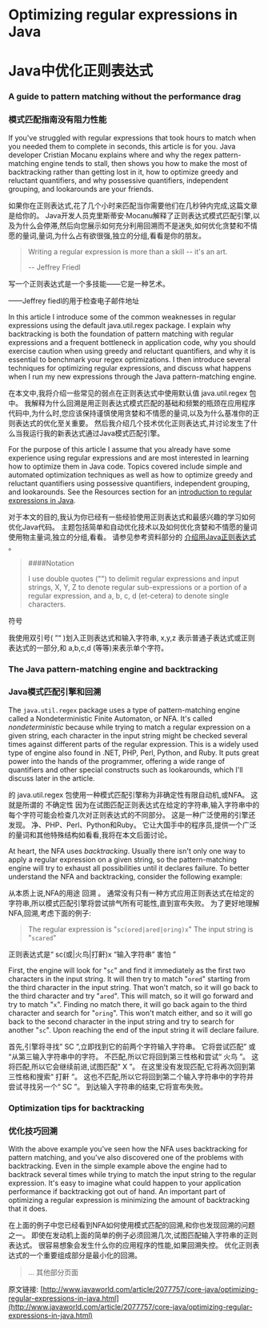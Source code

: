 # Optimizing regular expressions in Java

# Java中优化正则表达式


### A guide to pattern matching without the performance drag

### 模式匹配指南没有阻力性能


If you've struggled with regular expressions that took hours to match when you needed them to complete in seconds, this article is for you. Java developer Cristian Mocanu explains where and why the regex pattern-matching engine tends to stall, then shows you how to make the most of backtracking rather than getting lost in it, how to optimize greedy and reluctant quantifiers, and why possessive quantifiers, independent grouping, and lookarounds are your friends.

如果你在正则表达式,花了几个小时来匹配当你需要他们在几秒钟内完成,这篇文章是给你的。 Java开发人员克里斯蒂安·Mocanu解释了正则表达式模式匹配引擎,以及为什么会停滞,然后向您展示如何充分利用回溯而不是迷失,如何优化贪婪和不情愿的量词,量词,为什么占有欲很强,独立的分组,看看是你的朋友。


> Writing a regular expression is more than a skill -- it's an art.
> 
> -- Jeffrey Friedl

写一个正则表达式是一个多技能——它是一种艺术。

——Jeffrey fiedl的用于检查电子邮件地址




In this article I introduce some of the common weaknesses in regular expressions using the default java.util.regex package. I explain why backtracking is both the foundation of pattern matching with regular expressions and a frequent bottleneck in application code, why you should exercise caution when using greedy and reluctant quantifiers, and why it is essential to benchmark your regex optimizations. I then introduce several techniques for optimizing regular expressions, and discuss what happens when I run my new expressions through the Java pattern-matching engine.

在本文中,我将介绍一些常见的弱点在正则表达式中使用默认值 java.util.regex 包中。 我解释为什么回溯是用正则表达式模式匹配的基础和频繁的瓶颈在应用程序代码中,为什么时,您应该保持谨慎使用贪婪和不情愿的量词,以及为什么基准你的正则表达式的优化至关重要。 然后我介绍几个技术优化正则表达式,并讨论发生了什么当我运行我的新表达式通过Java模式匹配引擎。


For the purpose of this article I assume that you already have some experience using regular expressions and are most interested in learning how to optimize them in Java code. Topics covered include simple and automated optimization techniques as well as how to optimize greedy and reluctant quantifiers using possessive quantifiers, independent grouping, and lookarounds. See the Resources section for an [introduction to regular expressions in Java](http://www.javaworld.com/article/2077757/core-java/optimizing-regular-expressions-in-java.html#resources).



对于本文的目的,我认为你已经有一些经验使用正则表达式和最感兴趣的学习如何优化Java代码。 主题包括简单和自动优化技术以及如何优化贪婪和不情愿的量词使用物主量词,独立的分组,看看。 请参见参考资料部分的 [介绍用Java正则表达式](http://www.javaworld.com/article/2077757/core-java/optimizing-regular-expressions-in-java.html#resources) 。

> ####Notation
> 
> I use double quotes ("") to delimit regular expressions and input strings, X, Y, Z to denote regular sub-expressions or a portion of a regular expression, and a, b, c, d (et-cetera) to denote single characters.

符号

我使用双引号( ”“ )划入正则表达式和输入字符串, x,y,z 表示普通子表达式或正则表达式的一部分,和 a,b,c,d (等等)来表示单个字符。


### The Java pattern-matching engine and backtracking

### Java模式匹配引擎和回溯



The `java.util.regex` package uses a type of pattern-matching engine called a Nondeterministic Finite Automaton, or NFA. It's called *nondeterministic* because while trying to match a regular expression on a given string, each character in the input string might be checked several times against different parts of the regular expression. This is a widely used type of engine also found in .NET, PHP, Perl, Python, and Ruby. It puts great power into the hands of the programmer, offering a wide range of quantifiers and other special constructs such as lookarounds, which I'll discuss later in the article.

的 java.util.regex 包使用一种模式匹配引擎称为非确定性有限自动机,或NFA。 这就是所谓的 不确定性 因为在试图匹配正则表达式在给定的字符串,输入字符串中的每个字符可能会检查几次对正则表达式的不同部分。 这是一种广泛使用的引擎还发现。 净、PHP、Perl、Python和Ruby。 它让大国手中的程序员,提供一个广泛的量词和其他特殊结构如看看,我将在本文后面讨论。


At heart, the NFA uses *backtracking*. Usually there isn't only one way to apply a regular expression on a given string, so the pattern-matching engine will try to exhaust all possibilities until it declares failure. To better understand the NFA and backtracking, consider the following example:


从本质上说,NFA的用途 回溯 。 通常没有只有一种方式应用正则表达式在给定的字符串,所以模式匹配引擎将尝试排气所有可能性,直到宣布失败。 为了更好地理解NFA,回溯,考虑下面的例子:


> The regular expression is "`sc(ored|ared|oring)x`" The input string is "`scared`"


正则表达式是“ sc(或|火鸟|打鼾)x “输入字符串” 害怕 ”

First, the engine will look for "`sc`" and find it immediately as the first two characters in the input string. It will then try to match "`ored`" starting from the third character in the input string. That won't match, so it will go back to the third character and try "`ared`". This will match, so it will go forward and try to match "`x`". Finding no match there, it will go back again to the third character and search for "`oring`". This won't match either, and so it will go back to the second character in the input string and try to search for another "`sc`". Upon reaching the end of the input string it will declare failure.


首先,引擎将寻找” SC ”,立即找到它的前两个字符输入字符串。 它将尝试匹配” 或 “从第三输入字符串中的字符。 不匹配,所以它将回到第三性格和尝试“ 火鸟 ”。 这将匹配,所以它会继续前进,试图匹配” X ”。 在这里没有发现匹配,它将再次回到第三性格和搜索“ 打鼾 ”。 这也不匹配,所以它将回到第二个输入字符串中的字符并尝试寻找另一个“ SC ”。 到达输入字符串的结束,它将宣布失败。

### Optimization tips for backtracking

### 优化技巧回溯

With the above example you've seen how the NFA uses backtracking for pattern matching, and you've also discovered one of the problems with backtracking. Even in the simple example above the engine had to backtrack several times while trying to match the input string to the regular expression. It's easy to imagine what could happen to your application performance if backtracking got out of hand. An important part of optimizing a regular expression is minimizing the amount of backtracking that it does.


在上面的例子中您已经看到NFA如何使用模式匹配的回溯,和你也发现回溯的问题之一。 即使在发动机上面的简单的例子必须回溯几次,试图匹配输入字符串的正则表达式。 很容易想象会发生什么你的应用程序的性能,如果回溯失控。 优化正则表达式的一个重要组成部分是最小化的回溯。


> ... 其他部分页面










原文链接: [http://www.javaworld.com/article/2077757/core-java/optimizing-regular-expressions-in-java.html](http://www.javaworld.com/article/2077757/core-java/optimizing-regular-expressions-in-java.html)

